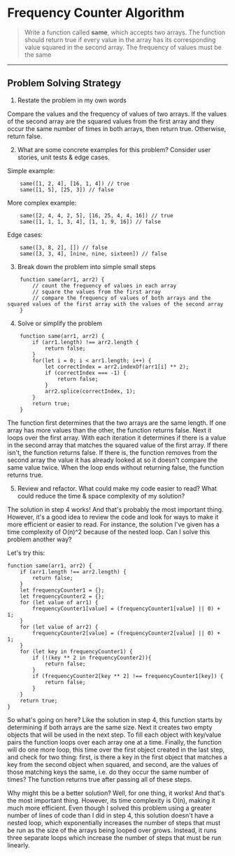 # Frequency Counter Algorithm

> Write a function called **same**, which accepts two arrays. The function should return true if every value in the array has its corresponding value squared in the second array. The frequency of values must be the same

---

## Problem Solving Strategy

1. Restate the problem in my own words

Compare the values and the frequency of values of two arrays. If the values of the second array are the squared values from the first array and they occur the same number of times in both arrays, then return true. Otherwise, return false.

2. What are some concrete examples for this problem? Consider user stories, unit tests & edge cases.

Simple example:

```
    same([1, 2, 4], [16, 1, 4]) // true
    same([1, 5], [25, 3]) // false
```

More complex example:

```
    same([2, 4, 4, 2, 5], [16, 25, 4, 4, 16]) // true
    same([1, 1, 1, 3, 4], [1, 1, 9, 16]) // false
```

Edge cases:

```
    same([3, 8, 2], []) // false
    same([3, 3, 4], [nine, nine, sixteen]) // false
```

3. Break down the problem into simple small steps

```
    function same(arr1, arr2) {
        // count the frequency of values in each array
        // square the values from the first array
        // compare the frequency of values of both arrays and the squared values of the first array with the values of the second array
    }
```

4. Solve or simplify the problem

```
    function same(arr1, arr2) {
        if (arr1.length) !== arr2.length {
            return false;
        }
        for(let i = 0; i < arr1.length; i++) {
            let correctIndex = arr2.indexOf(arr1[i] ** 2);
            if (correctIndex === -1) {
                return false;
            }
            arr2.splice(correctIndex, 1);
        }
        return true;
    }
```

The function first determines that the two arrays are the same length. If one array has more values than the other, the function returns false. Next it loops over the first array. With each iteration it determines if there is a value in the second array that matches the squared value of the first array. If there isn't, the function returns false. If there is, the function removes from the second array the value it has already looked at so it doesn't compare the same value twice. When the loop ends without returning false, the function returns true.

5. Review and refactor. What could make my code easier to read? What could reduce the time & space complexity of my solution?

The solution in step 4 works! And that's probably the most important thing. However, it's a good idea to review the code and look for ways to make it more efficient or easier to read. For instance, the solution I've given has a time complexity of O(n)^2 because of the nested loop. Can I solve this problem another way?

Let's try this:

```
function same(arr1, arr2) {
    if (arr1.length !== arr2.length) {
        return false;
    }
    let frequencyCounter1 = {};
    let frequencyCounter2 = {};
    for (let value of arr1) {
        frequencyCounter1[value] = (frequencyCounter1[value] || 0) + 1;
    }
    for (let value of arr2) {
        frequencyCounter2[value] = (frequencyCounter2[value] || 0) + 1;
    }
    for (let key in frequencyCounter1) {
        if (!(key ** 2 in frequencyCounter2)){
            return false;
        }
        if (frequencyCounter2[key ** 2] !== frequencyCounter1[key]) {
            return false;
        }
    }
    return true;
}
```

So what's going on here? Like the solution in step 4, this function starts by determining if both arrays are the same size. Next it creates two empty objects that will be used in the next step. To fill each object with key/value pairs the function loops over each array one at a time. Finally, the function will do one more loop, this time over the first object created in the last step, and check for two thing: first, is there a key in the first object that matches a key from the second object when squared, and second, are the values of those matching keys the same, i.e. do they occur the same number of times? The function returns true after passing all of these steps.

Why might this be a better solution? Well, for one thing, it works! And that's the most important thing. However, its time complexity is O(n), making it much more efficient. Even though I solved this problem using a greater number of lines of code than I did in step 4, this solution doesn't have a nested loop, which exponentially increases the number of steps that must be run as the size of the arrays being looped over grows. Instead, it runs three separate loops which increase the number of steps that must be run linearly.
